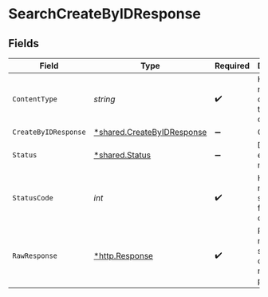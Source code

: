 # SearchCreateByIDResponse


## Fields

| Field                                                                          | Type                                                                           | Required                                                                       | Description                                                                    |
| ------------------------------------------------------------------------------ | ------------------------------------------------------------------------------ | ------------------------------------------------------------------------------ | ------------------------------------------------------------------------------ |
| `ContentType`                                                                  | *string*                                                                       | :heavy_check_mark:                                                             | HTTP response content type for this operation                                  |
| `CreateByIDResponse`                                                           | [*shared.CreateByIDResponse](../../../pkg/models/shared/createbyidresponse.md) | :heavy_minus_sign:                                                             | OK                                                                             |
| `Status`                                                                       | [*shared.Status](../../../pkg/models/shared/status.md)                         | :heavy_minus_sign:                                                             | Default error response                                                         |
| `StatusCode`                                                                   | *int*                                                                          | :heavy_check_mark:                                                             | HTTP response status code for this operation                                   |
| `RawResponse`                                                                  | [*http.Response](https://pkg.go.dev/net/http#Response)                         | :heavy_check_mark:                                                             | Raw HTTP response; suitable for custom response parsing                        |